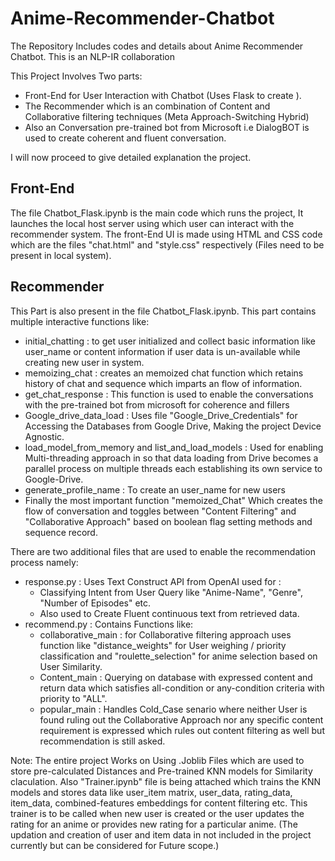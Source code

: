 # Anime-Recommender-Chatbot
The Repository Includes codes and details about Anime Recommender Chatbot. This is an NLP-IR collaboration

This Project Involves Two parts:
* Front-End for User Interaction with Chatbot (Uses Flask to create ).
* The Recommender which is an combination of Content and Collaborative filtering techniques (Meta Approach-Switching Hybrid)
* Also an Conversation pre-trained bot from Microsoft i.e DialogBOT is used to create coherent and fluent conversation.

I will now proceed to give detailed explanation the project.

## Front-End
The file Chatbot_Flask.ipynb is the main code which runs the project, It launches the local host server using which user can interact with the recommender system. The front-End UI is made using HTML and CSS code which are the files "chat.html" and "style.css" respectively (Files need to be present in local system).

## Recommender
This Part is also present in the file Chatbot_Flask.ipynb. This part contains multiple interactive functions like:
* initial_chatting : to get user initialized and collect basic information like user_name or content information if user data is un-available while creating new user in system.
* memoizing_chat : creates an memoized chat function which retains history of chat and sequence which imparts an flow of information.
* get_chat_response : This function is used to enable the conversations with the pre-trained bot from microsoft for coherence and fillers
* Google_drive_data_load : Uses file "Google_Drive_Credentials" for Accessing the Databases from Google Drive, Making the project Device Agnostic.
* load_model_from_memory and list_and_load_models : Used for enabling Multi-threading approach in so that data loading from Drive becomes a parallel process on multiple threads each establishing its own service to Google-Drive.
* generate_profile_name : To create an user_name for new users
* Finally the most important function "memoized_Chat" Which creates the flow of conversation and toggles between "Content Filtering" and "Collaborative Approach" based on boolean flag setting methods and sequence record.

There are two additional files that are used to enable the recommendation process namely:
* response.py : Uses Text Construct API from OpenAI used for :
  * Classifying Intent from User Query like "Anime-Name", "Genre", "Number of Episodes" etc.
  * Also used to Create Fluent continuous text from retrieved data.
* recommend.py : Contains Functions like:
  * collaborative_main : for Collaborative filtering approach uses function like "distance_weights" for User weighing / priority classification and "roulette_selection" for anime selection based on User Similarity.
  * Content_main : Querying on database with expressed content and return data which satisfies all-condition or any-condition criteria with priority to "ALL".
  * popular_main : Handles Cold_Case senario where neither User is found ruling out the Collaborative Approach nor any specific content requirement is expressed which rules out content filtering as well but recommendation is still asked.

Note: The entire project Works on Using .Joblib Files which are used to store pre-calculated Distances and Pre-trained KNN models for Similarity claculation. Also "Trainer.ipynb" file is being attached which trains the KNN models and stores data like user_item matrix, user_data, rating_data, item_data, combined-features embeddings for content filtering etc. This trainer is to be called when new user is created or the user updates the rating for an anime or provides new rating for a particular anime. (The updation and creation of user and item data in not included in the project currently but can be considered for Future scope.)
